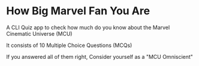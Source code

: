 # How Big Marvel Fan You Are
 A CLI Quiz app to check how much do you know about the Marvel Cinematic Universe (MCU)

 It consists of 10 Multiple Choice Questions (MCQs)

 If you answered all of them right, Consider yourself as a "MCU Omniscient"
